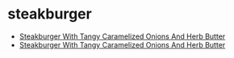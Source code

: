# steakburger

 * [Steakburger With Tangy Caramelized Onions And Herb Butter](../../index/s/steakburger-with-tangy-caramelized-onions-and-herb-butter.json)
 * [Steakburger With Tangy Caramelized Onions And Herb Butter](../../index/s/steakburger-with-tangy-caramelized-onions-and-herb-butter.json)
